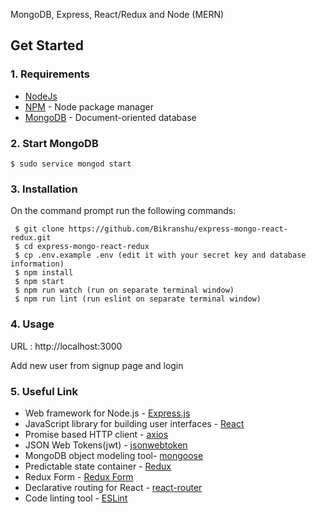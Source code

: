MongoDB, Express, React/Redux and Node (MERN)

## Get Started

### 1. Requirements

- [NodeJs](https://nodejs.org/en/)
- [NPM](https://npmjs.org/) - Node package manager
- [MongoDB](https://www.mongodb.com/) - Document-oriented database

### 2. Start MongoDB 
```
$ sudo service mongod start
```

### 3. Installation

On the command prompt run the following commands:
``` 
 $ git clone https://github.com/Bikranshu/express-mongo-react-redux.git
 $ cd express-mongo-react-redux
 $ cp .env.example .env (edit it with your secret key and database information)
 $ npm install
 $ npm start
 $ npm run watch (run on separate terminal window)
 $ npm run lint (run eslint on separate terminal window)
```

### 4. Usage

URL : http://localhost:3000

Add new user from signup page and login

### 5. Useful Link
- Web framework for Node.js - [Express.js](http://expressjs.com/)
- JavaScript library for building user interfaces - [React](https://facebook.github.io/react/)
- Promise based HTTP client - [axios](https://github.com/mzabriskie/axios)
- JSON Web Tokens(jwt) - [jsonwebtoken](https://www.npmjs.com/package/jsonwebtoken)
- MongoDB object modeling tool- [mongoose](http://mongoosejs.com/)
- Predictable state container - [Redux](http://redux.js.org/)
- Redux Form - [Redux Form](http://redux-form.com/7.0.0/)
- Declarative routing for React - [react-router](https://reacttraining.com/react-router/)
- Code linting tool - [ESLint](http://eslint.org/)